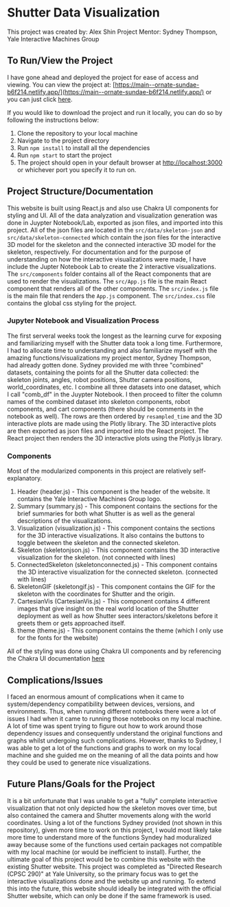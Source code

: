 # Shutter Data Visualization

This project was created by: Alex Shin
Project Mentor: Sydney Thompson, Yale Interactive Machines Group

## To Run/View the Project

I have gone ahead and deployed the project for ease of access and viewing. You can view the project at: [https://main--ornate-sundae-b6f214.netlify.app/](https://main--ornate-sundae-b6f214.netlify.app/) or you can just click [here](https://main--ornate-sundae-b6f214.netlify.app/).

If you would like to download the project and run it locally, you can do so by following the instructions below:

1. Clone the repository to your local machine
2. Navigate to the project directory
3. Run `npm install` to install all the dependencies
4. Run `npm start` to start the project
5. The project should open in your default browser at [http://localhost:3000](http://localhost:3000) or whichever port you specify it to run on.

## Project Structure/Documentation

This website is built using React.js and also use Chakra UI components for styling and UI. All of the data analyzation and visualization generation was done in Juypter Notebook/Lab, exported as json files, and imported into this project. All of the json files are located in the `src/data/skeleton-json` and `src/data/skeleton-connected` which contain the json files for the interactive 3D model for the skeleton and the connected interactive 3D model for the skeleton, respectively. For documentation and for the purpose of understanding on how the interactive visualizations were made, I have include the Jupter Notebook Lab to create the 2 interactive visualizations. The `src/components` folder contains all of the React components that are used to render the visualizations. The `src/App.js` file is the main React component that renders all of the other components. The `src/index.js` file is the main file that renders the `App.js` component. The `src/index.css` file contains the global css styling for the project.

### Jupyter Notebook and Visualization Process
The first serveral weeks took the longest as the learning curve for exposing and familiarizing myself with the Shutter data took a long time. Furthermore, I had to allocate time to understanding and also familiarize myself with the amazing functions/visualizations my project mentor, Sydney Thompson, had already gotten done. Sydney provided me with three "combined" datasets, containing the points for all the Shutter data collected: the skeleton joints, angles, robot positions, Shutter camera positions, world_coordinates, etc. I combine all three datasets into one dataset, which I call "comb_df" in the Juypter Notebook. I then proceed to filter the column names of the combined dataset into skeleton components, robot components, and cart components (there should be comments in the notebook as well). The rows are then ordered by `resampled_time` and the 3D interactive plots are made using the Plotly library. The 3D interactive plots are then exported as json files and imported into the React project. The React project then renders the 3D interactive plots using the Plotly.js library.

### Components
Most of the modularized components in this project are relatively self-explanatory.

1. Header (header.js) - This component is the header of the website. It contains the Yale Interactive Machines Group logo.
2. Summary (summary.js) - This component contains the sections for the brief summaries for both what Shutter is as well as the general descriptions of the visualizations.
3. Visualization (visualization.js) - This component contains the sections for the 3D interactive visualizations. It also contains the buttons to toggle between the skeleton and the connected skeleton.
4. Skeleton (skeletonjson.js) - This component contains the 3D interactive visualization for the skeleton. (not connected with lines)
5. ConnectedSkeleton (skeletonconnected.js) - This component contains the 3D interactive visualization for the connected skeleton. (connected with lines)
6. SkeletonGIF (skeletongif.js) - This component contains the GIF for the skeleton with the coordinates for Shutter and the origin.
7. CartesianVis (CartesianVis.js) - This component contains 4 different images that give insight on the real world location of the Shutter deployment as well as how Shutter sees interactors/skeletons before it greets them or gets approached itself.
8. theme (theme.js) - This component contains the theme (which I only use for the fonts for the website)

All of the styling was done using Chakra UI components and by referencing the Chakra UI documentation [here](https://chakra-ui.com/docs/components)

## Complications/Issues
I faced an enormous amount of complications when it came to system/dependency compatibility between devices, versions, and environments. Thus, when running different notebooks there were a lot of issues I had when it came to running those notebooks on my local machine. A lot of time was spent trying to figure out how to work around those dependency issues and consequently understand the original functions and graphs whilst undergoing such complications. However, thanks to Sydney, I was able to get a lot of the functions and graphs to work on my local machine and she guided me on the meaning of all the data points and how they could be used to generate nice visualizations.

## Future Plans/Goals for the Project
It is a bit unfortunate that I was unable to get a "fully" complete interactive visualization that not only depicted how the skeleton moves over time, but also contained the camera and Shutter movements along with the world coordinates. Using a lot of the functions Sydney provided (not shown in this repository), given more time to work on this project, I would most likely take more time to understand more of the functions Syndey had moduralized away because some of the functions used certain packages not compatible with my local machine (or would be inefficient to install). Further, the ultimate goal of this project would be to combine this website with the existing Shutter website. This project was completed as "Directed Research (CPSC 290)" at Yale University, so the primary focus was to get the interactive visualizations done and the website up and running. To extend this into the future, this website should ideally be integrated with the official Shutter website, which can only be done if the same framework is used. 